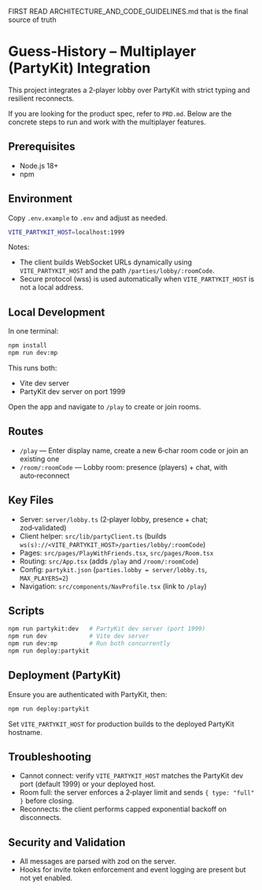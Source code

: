 FIRST READ ARCHITECTURE_AND_CODE_GUIDELINES.md that is the final source of truth


# Guess-History – Multiplayer (PartyKit) Integration

This project integrates a 2‑player lobby over PartyKit with strict typing and resilient reconnects.

If you are looking for the product spec, refer to `PRD.md`. Below are the concrete steps to run and work with the multiplayer features.

## Prerequisites

- Node.js 18+
- npm

## Environment

Copy `.env.example` to `.env` and adjust as needed.

```bash
VITE_PARTYKIT_HOST=localhost:1999
```

Notes:
- The client builds WebSocket URLs dynamically using `VITE_PARTYKIT_HOST` and the path `/parties/lobby/:roomCode`.
- Secure protocol (wss) is used automatically when `VITE_PARTYKIT_HOST` is not a local address.

## Local Development

In one terminal:

```bash
npm install
npm run dev:mp
```

This runs both:
- Vite dev server
- PartyKit dev server on port 1999

Open the app and navigate to `/play` to create or join rooms.

## Routes

- `/play` — Enter display name, create a new 6‑char room code or join an existing one
- `/room/:roomCode` — Lobby room: presence (players) + chat, with auto‑reconnect

## Key Files

- Server: `server/lobby.ts` (2‑player lobby, presence + chat; zod‑validated)
- Client helper: `src/lib/partyClient.ts` (builds `ws(s)://<VITE_PARTYKIT_HOST>/parties/lobby/:roomCode`)
- Pages: `src/pages/PlayWithFriends.tsx`, `src/pages/Room.tsx`
- Routing: `src/App.tsx` (adds `/play` and `/room/:roomCode`)
- Config: `partykit.json` (`parties.lobby = server/lobby.ts`, `MAX_PLAYERS=2`)
- Navigation: `src/components/NavProfile.tsx` (link to `/play`)

## Scripts

```bash
npm run partykit:dev   # PartyKit dev server (port 1999)
npm run dev            # Vite dev server
npm run dev:mp         # Run both concurrently
npm run deploy:partykit
```

## Deployment (PartyKit)

Ensure you are authenticated with PartyKit, then:

```bash
npm run deploy:partykit
```

Set `VITE_PARTYKIT_HOST` for production builds to the deployed PartyKit hostname.

## Troubleshooting

- Cannot connect: verify `VITE_PARTYKIT_HOST` matches the PartyKit dev port (default 1999) or your deployed host.
- Room full: the server enforces a 2‑player limit and sends `{ type: "full" }` before closing.
- Reconnects: the client performs capped exponential backoff on disconnects.

## Security and Validation

- All messages are parsed with zod on the server.
- Hooks for invite token enforcement and event logging are present but not yet enabled.